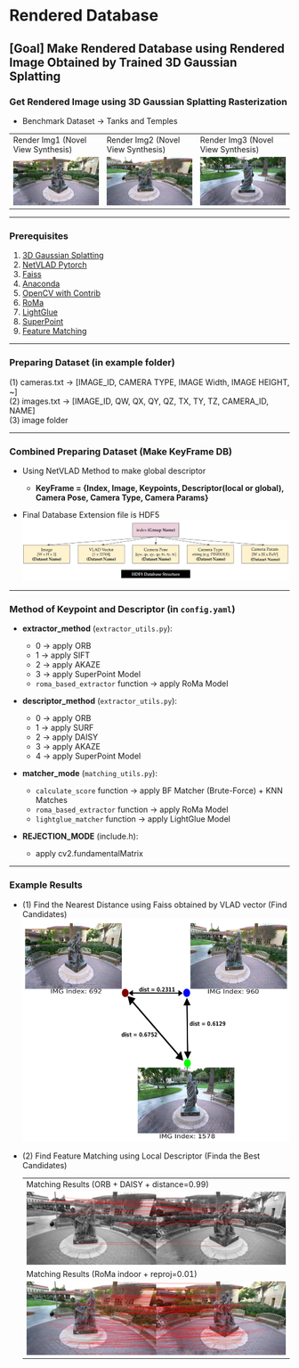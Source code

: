 # Rendered Database
## [Goal] Make Rendered Database using Rendered Image Obtained by Trained 3D Gaussian Splatting 
### Get Rendered Image using 3D Gaussian Splatting Rasterization
- Benchmark Dataset &rarr; Tanks and Temples
<table>
      <tr>
         <td> Render Img1 (Novel View Synthesis) </td>
         <td> Render Img2 (Novel View Synthesis) </td>
         <td> Render Img3 (Novel View Synthesis) </td>
      </tr> 
      <tr>
         <td><img src="./example/images/00000692.png"/> </td>
         <td><img src="./example/images/00000960.png"/> </td>
         <td><img src="./example/images/00001578.png"/> </td>
      </tr>
</table>

---
### Prerequisites
1. [3D Gaussian Splatting](https://github.com/graphdeco-inria/gaussian-splatting)
2. [NetVLAD Pytorch](https://github.com/deepshwang/NetVLAD_pytorch)
3. [Faiss](https://github.com/facebookresearch/faiss)
4. [Anaconda](https://www.anaconda.com/)
5. [OpenCV with Contrib](https://github.com/opencv/opencv)
6. [RoMa](https://github.com/Parskatt/RoMa.git)
7. [LightGlue](https://github.com/cvg/LightGlue.git)
8. [SuperPoint](https://github.com/rpautrat/SuperPoint.git)
9. [Feature Matching](https://github.com/SungJaeShin/Feature_matching.git)

---
### Preparing Dataset (in example folder)
(1) cameras.txt &rarr; [IMAGE_ID, CAMERA TYPE, IMAGE Width, IMAGE HEIGHT, ~] \
(2) images.txt &rarr; [IMAGE_ID, QW, QX, QY, QZ, TX, TY, TZ, CAMERA_ID, NAME] \
(3) image folder 

---
### Combined Preparing Dataset (Make KeyFrame DB)
- Using NetVLAD Method to make global descriptor
  - **KeyFrame = {Index, Image, Keypoints, Descriptor(local or global), Camera Pose, Camera Type, Camera Params}**

- Final Database Extension file is HDF5 \
  <img src="./example/plot/results_db_hdf5.png" />

---
### Method of Keypoint and Descriptor (in `config.yaml`)
- **extractor_method** (`extractor_utils.py`):
   - 0 &rarr; apply ORB
   - 1 &rarr; apply SIFT
   - 2 &rarr; apply AKAZE
   - 3 &rarr; apply SuperPoint Model
   - `roma_based_extractor` function &rarr; apply RoMa Model

- **descriptor_method** (`extractor_utils.py`): 
   - 0 &rarr; apply ORB
   - 1 &rarr; apply SURF
   - 2 &rarr; apply DAISY
   - 3 &rarr; apply AKAZE
   - 4 &rarr; apply SuperPoint Model

- **matcher_mode** (`matching_utils.py`):
   - `calculate_score` function &rarr; apply BF Matcher (Brute-Force) + KNN Matches
   - `roma_based_extractor` function &rarr; apply RoMa Model
   - `lightglue_matcher` function &rarr; apply LightGlue Model

- **REJECTION_MODE** (include.h):
   - apply cv2.fundamentalMatrix 
   

---
### Example Results
- (1) Find the Nearest Distance using Faiss obtained by VLAD vector (Find Candidates)
      <img src="./example/plot/results.png" width="600" height="400"/>

- (2) Find Feature Matching using Local Descriptor (Finda the Best Candidates)
      <table>
            <tr>
               <td> Matching Results (ORB + DAISY + distance=0.99) </td>
            </tr> 
            <tr>
               <td> <img src="./example/results/matching_results_0.99.png" /> </td>
            </tr>
            <tr>
               <td> Matching Results (RoMa indoor + reproj=0.01) </td>
            </tr>
            <tr>
               <td> <img src="./example/results/matching_results_RoMa_reproj_0.01.PNG" />  </td>
            </tr>
      </table>


